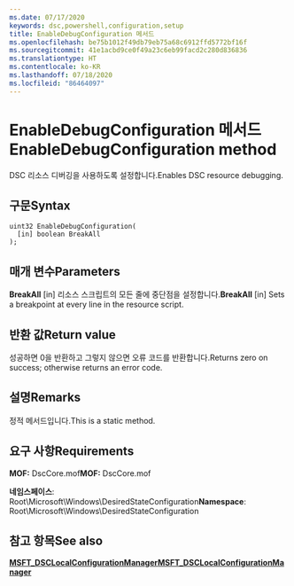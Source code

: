 ```yaml
---
ms.date: 07/17/2020
keywords: dsc,powershell,configuration,setup
title: EnableDebugConfiguration 메서드
ms.openlocfilehash: be75b1012f49db79eb75a68c6912ffd5772bf16f
ms.sourcegitcommit: 41e1acbd9ce0f49a23c6eb99facd2c280d836836
ms.translationtype: HT
ms.contentlocale: ko-KR
ms.lasthandoff: 07/18/2020
ms.locfileid: "86464097"
---
```

# <a name="enabledebugconfiguration-method"></a><span data-ttu-id="6a53f-103">EnableDebugConfiguration 메서드</span><span class="sxs-lookup"><span data-stu-id="6a53f-103">EnableDebugConfiguration method</span></span>

<span data-ttu-id="6a53f-104">DSC 리소스 디버깅을 사용하도록 설정합니다.</span><span class="sxs-lookup"><span data-stu-id="6a53f-104">Enables DSC resource debugging.</span></span>

## <a name="syntax"></a><span data-ttu-id="6a53f-105">구문</span><span class="sxs-lookup"><span data-stu-id="6a53f-105">Syntax</span></span>

```mof
uint32 EnableDebugConfiguration(
  [in] boolean BreakAll
);
```

## <a name="parameters"></a><span data-ttu-id="6a53f-106">매개 변수</span><span class="sxs-lookup"><span data-stu-id="6a53f-106">Parameters</span></span>

<span data-ttu-id="6a53f-107">**BreakAll** \[in\] 리소스 스크립트의 모든 줄에 중단점을 설정합니다.</span><span class="sxs-lookup"><span data-stu-id="6a53f-107">**BreakAll** \[in\] Sets a breakpoint at every line in the resource script.</span></span>

## <a name="return-value"></a><span data-ttu-id="6a53f-108">반환 값</span><span class="sxs-lookup"><span data-stu-id="6a53f-108">Return value</span></span>

<span data-ttu-id="6a53f-109">성공하면 0을 반환하고 그렇지 않으면 오류 코드를 반환합니다.</span><span class="sxs-lookup"><span data-stu-id="6a53f-109">Returns zero on success; otherwise returns an error code.</span></span>

## <a name="remarks"></a><span data-ttu-id="6a53f-110">설명</span><span class="sxs-lookup"><span data-stu-id="6a53f-110">Remarks</span></span>

<span data-ttu-id="6a53f-111">정적 메서드입니다.</span><span class="sxs-lookup"><span data-stu-id="6a53f-111">This is a static method.</span></span>

## <a name="requirements"></a><span data-ttu-id="6a53f-112">요구 사항</span><span class="sxs-lookup"><span data-stu-id="6a53f-112">Requirements</span></span>

<span data-ttu-id="6a53f-113">**MOF:** DscCore.mof</span><span class="sxs-lookup"><span data-stu-id="6a53f-113">**MOF:** DscCore.mof</span></span>

<span data-ttu-id="6a53f-114">**네임스페이스**: Root\Microsoft\Windows\DesiredStateConfiguration</span><span class="sxs-lookup"><span data-stu-id="6a53f-114">**Namespace**: Root\Microsoft\Windows\DesiredStateConfiguration</span></span>

## <a name="see-also"></a><span data-ttu-id="6a53f-115">참고 항목</span><span class="sxs-lookup"><span data-stu-id="6a53f-115">See also</span></span>

[<span data-ttu-id="6a53f-116">**MSFT_DSCLocalConfigurationManager**</span><span class="sxs-lookup"><span data-stu-id="6a53f-116">**MSFT_DSCLocalConfigurationManager**</span></span>](msft-dsclocalconfigurationmanager.md)
